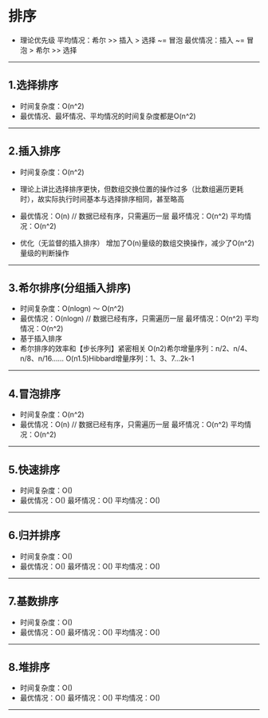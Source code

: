 # 排序

- 理论优先级
  平均情况：希尔 >> 插入 > 选择 ~= 冒泡
  最优情况：插入 ~= 冒泡 > 希尔 >> 选择

---

## 1.选择排序
  - 时间复杂度：O(n^2)
  - 最优情况、最坏情况、平均情况的时间复杂度都是O(n^2)

---

## 2.插入排序
  - 时间复杂度：O(n^2)
  - 理论上讲比选择排序更快，但数组交换位置的操作过多（比数组遍历更耗时），故实际执行时间基本与选择排序相同，甚至略高
  - 最优情况：O(n) // 数据已经有序，只需遍历一层
    最坏情况：O(n^2)
    平均情况：O(n^2)

  - 优化（无监督的插入排序）
    增加了O(n)量级的数组交换操作，减少了O(n^2)量级的判断操作
---

## 3.希尔排序(分组插入排序)
  - 时间复杂度：O(nlogn) ～ O(n^2)
  - 最优情况：O(nlogn) // 数据已经有序，只需遍历一层
    最坏情况：O(n^2)
    平均情况：O(n^2)
  - 基于插入排序
  - 希尔排序的效率和【步长序列】紧密相关
    O(n2)希尔增量序列：n/2、n/4、n/8、n/16……
    O(n1.5)Hibbard增量序列：1、3、7…2k-1

---

## 4.冒泡排序
  - 时间复杂度：O(n^2)
  - 最优情况：O(n) // 数据已经有序，只需遍历一层
    最坏情况：O(n^2)
    平均情况：O(n^2)

---

## 5.快速排序
  - 时间复杂度：O()
  - 最优情况：O()
    最坏情况：O()
    平均情况：O()

---

## 6.归并排序
  - 时间复杂度：O()
  - 最优情况：O()
    最坏情况：O()
    平均情况：O()

---

## 7.基数排序
  - 时间复杂度：O()
  - 最优情况：O()
    最坏情况：O()
    平均情况：O()

---

## 8.堆排序
  - 时间复杂度：O()
  - 最优情况：O()
    最坏情况：O()
    平均情况：O()

---
